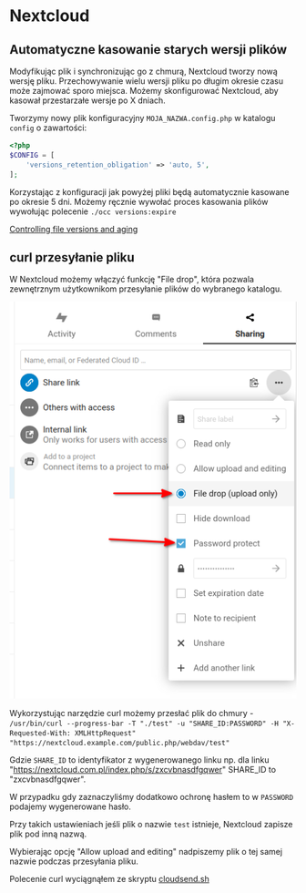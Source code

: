 # Nextcloud

## Automatyczne kasowanie starych wersji plików

Modyfikując plik i synchronizując go z chmurą, Nextcloud tworzy nową wersję pliku. Przechowywanie wielu wersji pliku po długim okresie czasu może zajmować sporo miejsca.
Możemy skonfigurować Nextcloud, aby kasował przestarzałe wersje po X dniach.

Tworzymy nowy plik konfiguracyjny `MOJA_NAZWA.config.php` w katalogu `config` o zawartości:
```php
<?php
$CONFIG = [
    'versions_retention_obligation' => 'auto, 5',
];
```

Korzystając z konfiguracji jak powyżej pliki będą automatycznie kasowane po okresie 5 dni.
Możemy ręcznie wywołać proces kasowania plików wywołując polecenie `./occ versions:expire`

[Controlling file versions and aging](https://docs.nextcloud.com/server/27/admin_manual/configuration_files/file_versioning.html)

## curl przesyłanie pliku

W Nextcloud możemy włączyć funkcję "File drop", która pozwala zewnętrznym użytkownikom przesyłanie plików do wybranego katalogu.

![file drop](./images/nextcloud-file-drop.png)

Wykorzystując narzędzie curl możemy przesłać plik do chmury - `/usr/bin/curl --progress-bar -T "./test" -u "SHARE_ID:PASSWORD" -H "X-Requested-With: XMLHttpRequest" "https://nextcloud.example.com/public.php/webdav/test"`

Gdzie `SHARE_ID` to identyfikator z wygenerowanego linku np. dla linku "https://nextcloud.com.pl/index.php/s/zxcvbnasdfgqwer" SHARE_ID to "zxcvbnasdfgqwer".

W przypadku gdy zaznaczyliśmy dodatkowo ochronę hasłem to w `PASSWORD` podajemy wygenerowane hasło.

Przy takich  ustawieniach jeśli plik o nazwie `test` istnieje, Nextcloud zapisze plik pod inną nazwą.

Wybierając opcję "Allow upload and editing" nadpiszemy plik o tej samej nazwie podczas przesyłania pliku.

Polecenie curl wyciągnąłem ze skryptu [cloudsend.sh](https://github.com/tavinus/cloudsend.sh)
